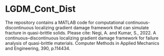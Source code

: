 # LGDM_Cont_Dist
The repository contains a MATLAB code for computational continuous-discontinuous localizing gradient damage framework that can simulate fracture in quasi-brittle solids.
Please cite: Negi, A. and Kumar, S., 2022. A continuous–discontinuous localizing gradient damage framework for failure analysis of quasi-brittle materials. Computer Methods in Applied Mechanics and Engineering, 390, p.114434.
